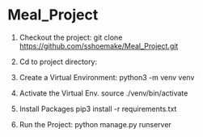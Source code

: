 # Meal_Project

1. Checkout the project:
  git clone https://github.com/sshoemake/Meal_Project.git

2. Cd to project directory:

3. Create a Virtual Environment:
  python3 -m venv venv

4. Activate the Virtual Env.
  source ./venv/bin/activate

5. Install Packages
  pip3 install -r requirements.txt

6. Run the Project:
  python manage.py runserver
